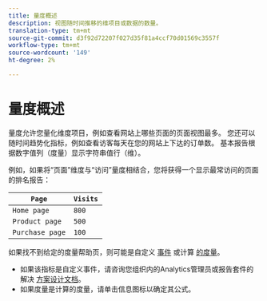 ```yaml
---
title: 量度概述
description: 视图随时间推移的维项目或数据的数量。
translation-type: tm+mt
source-git-commit: d3f92d72207f027d35f81a4ccf70d01569c3557f
workflow-type: tm+mt
source-wordcount: '149'
ht-degree: 2%

---
```



# 量度概述

量度允许您量化维度项目，例如查看网站上哪些页面的页面视图最多。 您还可以随时间趋势化指标，例如查看访客每天在您的网站上下达的订单数。 基本报告根据数字值列（度量）显示字符串值行（维）。

例如，如果将“页面”维度与“访问”量度相结合，您将获得一个显示最常访问的页面的排名报告：

| `Page` | `Visits` |
| --- | --- |
| `Home page` | `800` |
| `Product page` | `500` |
| `Purchase page` | `100` |

如果找不到给定的度量帮助页，则可能是自定义 [事件](custom-events.md) 或计算 [的度量](../c-calcmetrics/cm-overview.md)。

* 如果该指标是自定义事件，请咨询您组织内的Analytics管理员或报告套件的解决 [方案设计文档](/help/implement/prepare/solution-design.md)。
* 如果度量是计算的度量，请单击信息图标以确定其公式。
